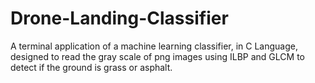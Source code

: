 # Drone-Landing-Classifier
A terminal application of a machine learning classifier, in C Language, designed to read the gray scale of png images using ILBP and GLCM to detect if the ground is grass or asphalt.
